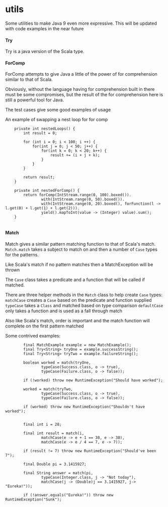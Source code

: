 # utils

Some utilities to make Java 9 even more expressive. This will be updated with code examples in the near future

#### Try
Try is a java version of the Scala type.


#### ForComp
ForComp attempts to give Java a little of the power of for comprehension similar to that of Scala.

Obviously, without the language having for comprehension built in there must be some compromises, but the result of the 
for comprehension here is still a powerful tool for Java.

The test cases give some good examples of usage

An example of swapping a nest loop for for comp

```
    private int nestedLoops() {
        int result = 0;

        for (int i = 0; i < 100; i ++) {
            for(int j = 0; j < 50; j++) {
                for(int k = 0; k < 20; k++) {
                    result += (i + j + k);
                }
            }
        }

        return result;
    }

    private int nestedForComp() {
        return forComp(IntStream.range(0, 100).boxed()).
                with(IntStream.range(0, 50).boxed()).
                with(IntStream.range(0, 20).boxed(), forFunction(l -> l.get(0) + l.get(1) + l.get(2))).
                yield().mapToInt(value -> (Integer) value).sum();
    }
    
```

#### Match
Match gives a similar pattern matching function to that of Scala's match. <code>Match.match</code> takes a subject to 
match on and then a number of <code>Case</code> types for the patterns.

Like Scala's match if no pattern matches then a MatchException will be thrown

The <code>Case</code> class takes a predicate and a function that will be called if matched.

There are three helper methods in the <code>Match</code> class to help create <code>Case</code> types:
<code>matchCase</code> creates a <code>Case</code> based on the predicate and function supplied
<code>typeCase</code> takes a <code>Class</code> and matched based on type comparison
<code>defaultCase</code> only takes a function and is used as a fall through match

Also like Scala's match, order is important and the match function will complete on the first pattern matched 

Some contrived examples:
```
        final MatchExample example = new MatchExample();
        final Try<String> tryOne = example.successString();
        final Try<String> tryTwo = example.failureString();

        boolean worked = match(tryOne,
                typeCase(Success.class, o -> true),
                typeCase(Failure.class, o -> false));

        if (!worked) throw new RuntimeException("Should have worked");

        worked = match(tryTwo,
                typeCase(Success.class, o -> true),
                typeCase(Failure.class, o -> false));

        if (worked) throw new RuntimeException("Shouldn't have worked");


        final int i = 28;

        final int result = match(i,
                matchCase(e -> e + 1 == 30, e -> 30),
                matchCase(e -> e / 4 == 7, e -> 7));

        if (result != 7) throw new RuntimeException("Should've been 7");

        final Double pi = 3.1415927;

        final String answer = match(pi,
                typeCase(Integer.class, j -> "Not today"),
                matchCase(j -> (Double)j == 3.1415927, j-> "Eureka!"));

        if (!answer.equals("Eureka!")) throw new RuntimeException("Sunk");
```